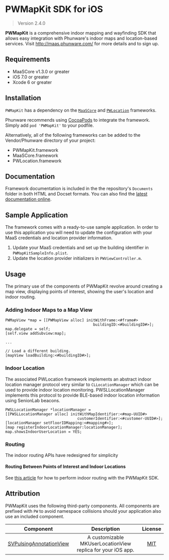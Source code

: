 PWMapKit SDK for iOS
====================

> Version 2.4.0

**PWMapKit** is a comprehensive indoor mapping and wayfinding SDK that allows easy integration with Phunware's indoor maps and location-based services.  Visit http://maas.phunware.com/ for more details and to sign up.


## Requirements

- MaaSCore v1.3.0 or greater
- iOS 7.0 or greater
- Xcode 6 or greater


## Installation

`PWMapKit` has a dependency on the [`MaaSCore`](https://github.com/phunware/maas-core-ios-sdk) and [`PWLocation`](https://github.com/phunware/maas-location-ios-sdk) frameworks.

Phunware recommends using [CocoaPods](http://www.cocoapods.org) to integrate the framework.  Simply add `pod 'PWMapKit'` to your podfile.

Alternatively, all of the following frameworks can be added to the Vendor/Phunware directory of your project:

- PWMapKit.framework
- MaaSCore.framework
- PWLocation.framework


## Documentation

Framework documentation is included in the the repository's `Documents` folder in both HTML and Docset formats. You can also find the [latest documentation online](http://phunware.github.io/maas-mapping-ios-sdk/).


## Sample Application

The framework comes with a ready-to-use sample application. In order to use this application you will need to update the configuration with your MaaS credentials and location provider information.

1. Update your MaaS credentials and set up the building identifier in `PWMapKitSampleInfo.plist`.
1. Update the location provider initializers in `PWViewController.m`.


## Usage

The primary use of the components of PWMapKit revolve around creating a map view, displaying points of interest, showing the user's location and indoor routing.


### Adding Indoor Maps to a Map View

```objc
PWMapView *map = [[PWMapView alloc] initWithFrame:<#frame#>
                                       buildingID:<#buildingID#>];
map.delegate = self;
[self.view addSubview:map];

...

// Load a different building.
[mapView loadBuilding:<#buildingID#>];
```


### Indoor Location

The associated PWLocation framework implements an abstract indoor location manager protocol very similar to `CLLocationManager` which can be used to provide indoor location monitoring. PWSLLocationManager implements this protocol to provide BLE-based indoor location information using SenionLab beacons.

```objc
PWSLLocationManager *locationManager =
[[PWSLLocationManager alloc] initWithMapIdentifier:<#map-UUID#>
                                customerIdentifier:<#customer-UUID#>];
[locationManager setFloorIDMapping:<#mapping#>];
[map registerIndoorLocationManager:locationManager];
map.showsIndoorUserLocation = YES;
```


### Routing

The indoor routing APIs have redesigned for simplicity


#### Routing Between Points of Interest and Indoor Locations

See [this article](https://developer.phunware.com/display/DD/Calculating+Directions) for how to perform indoor routing with the PWMapKit SDK.


## Attribution

PWMapKit uses the following third-party components. All components are prefixed with `PW` to avoid namespace collisions should your application also use an included component.

| Component | Description | License |
|:---------:|:-----------:|:-------:|
|[SVPulsingAnnotationView](https://github.com/samvermette/SVPulsingAnnotationView)|A customizable MKUserLocationView replica for your iOS app.|[MIT](https://github.com/samvermette/SVPulsingAnnotationView/blob/master/LICENSE.txt)|
